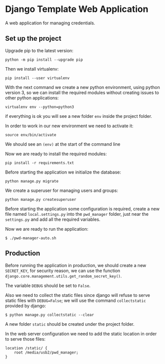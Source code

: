# Django Template Web Application

A web application for managing credentials.

## Set up the project

Upgrade pip to the latest version:

`python -m pip install --upgrade pip`

Then we install virtualenv:

`pip install --user virtualenv`

With the next command we create a new python environment, using python version 3, so we can install the required modules without creating issues to other python applications:

`virtualenv env --python=python3`

if everything is ok you will see a new folder `env` inside the project folder.

In order to work in our new environment we need to activate it:

`source env/bin/activate`

We should see an `(env)` at the start of the command line

Now we are ready to install the required modules:

`pip install -r requirements.txt`

Before starting the application we initialize the database:

`python manage.py migrate`

We create a superuser for managing users and groups:

`python manage.py createsuperuser`

Before starting the application some configuration is required, create a new file named `local.settings.py` into the `pwd_manager` folder, just near the `settings.py` and add all the required variables.

Now we are ready to run the application:

    $ ./pwd-manager-auto.sh

## Production

Before running the application in production, we should create a new `SECRET_KEY`, for security reason,
we can use the function `django.core.management.utils.get_random_secret_key()`.

The variable `DEBUG` should be set to `False`.

Also we need to collect the static files since django will refuse to serve static files with `DEBUG=False`; we will use the command `collectstatic` provided by django:

    $ python manage.py collectstatic --clear

A new folder `static` should be created under the project folder.

In the web server configuration we need to add the static location in order to serve those files:

    location /static/ {
        root /media/usb2/pwd_manager;
    }